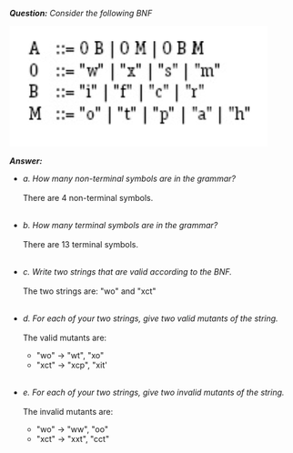 *__Question:__ Consider the following BNF*

!["images"](Exercise-9.1.2.4-image.png)

*__Answer:__*
- *a. How many non-terminal symbols are in the grammar?*
<br><br>There are 4 non-terminal symbols.<br><br>
  
- *b. How many terminal symbols are in the grammar?*
<br><br>There are 13 terminal symbols.<br><br>
  
- *c. Write two strings that are valid according to the BNF.*
<br><br>The two strings are: "wo" and "xct"<br><br>
  
- *d. For each of your two strings, give two valid mutants of the
  string.*
  <br><br>The valid mutants are: 
  - "wo" -> "wt", "xo"
  - "xct" -> "xcp", "xit'
  <br><br>
- *e. For each of your two strings, give two invalid mutants of the
  string.*
  <br><br>
  The invalid mutants are:
    - "wo" -> "ww", "oo"
    - "xct" -> "xxt", "cct"